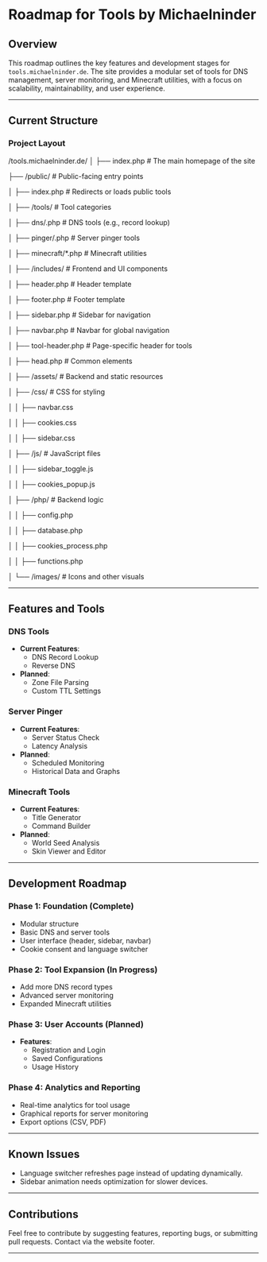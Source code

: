 # Roadmap for Tools by Michaelninder

## Overview
This roadmap outlines the key features and development stages for `tools.michaelninder.de`. The site provides a modular set of tools for DNS management, server monitoring, and Minecraft utilities, with a focus on scalability, maintainability, and user experience.

---

## Current Structure

### Project Layout

/tools.michaelninder.de/ 
│ ├── index.php # The main homepage of the site 

├── /public/ # Public-facing entry points 

│ ├── index.php # Redirects or loads public tools 

│ ├── /tools/ # Tool categories 

│ ├── dns/.php # DNS tools (e.g., record lookup) 


│ ├── pinger/.php # Server pinger tools 

│ ├── minecraft/*.php # Minecraft utilities 

│ ├── /includes/ # Frontend and UI components 

│ ├── header.php # Header template 

│ ├── footer.php # Footer template 

│ ├── sidebar.php # Sidebar for navigation 

│ ├── navbar.php # Navbar for global navigation 

│ ├── tool-header.php # Page-specific header for tools 

│ ├── head.php # Common <head> elements 

│ ├── /assets/ # Backend and static resources 

│ ├── /css/ # CSS for styling 

│ │ ├── navbar.css 

│ │ ├── cookies.css 

│ │ ├── sidebar.css 

│ ├── /js/ # JavaScript files 

│ │ ├── sidebar_toggle.js 

│ │ ├── cookies_popup.js 

│ ├── /php/ # Backend logic 

│ │ ├── config.php 

│ │ ├── database.php 

│ │ ├── cookies_process.php 

│ │ ├── functions.php 

│ └── /images/ # Icons and other visuals

---

## Features and Tools

### DNS Tools
- **Current Features**:
  - DNS Record Lookup
  - Reverse DNS
- **Planned**:
  - Zone File Parsing
  - Custom TTL Settings

### Server Pinger
- **Current Features**:
  - Server Status Check
  - Latency Analysis
- **Planned**:
  - Scheduled Monitoring
  - Historical Data and Graphs

### Minecraft Tools
- **Current Features**:
  - Title Generator
  - Command Builder
- **Planned**:
  - World Seed Analysis
  - Skin Viewer and Editor

---

## Development Roadmap

### Phase 1: Foundation (Complete)
- Modular structure
- Basic DNS and server tools
- User interface (header, sidebar, navbar)
- Cookie consent and language switcher

### Phase 2: Tool Expansion (In Progress)
- Add more DNS record types
- Advanced server monitoring
- Expanded Minecraft utilities

### Phase 3: User Accounts (Planned)
- **Features**:
  - Registration and Login
  - Saved Configurations
  - Usage History

### Phase 4: Analytics and Reporting
- Real-time analytics for tool usage
- Graphical reports for server monitoring
- Export options (CSV, PDF)

---

## Known Issues
- Language switcher refreshes page instead of updating dynamically.
- Sidebar animation needs optimization for slower devices.

---

## Contributions
Feel free to contribute by suggesting features, reporting bugs, or submitting pull requests. Contact via the website footer.

---
